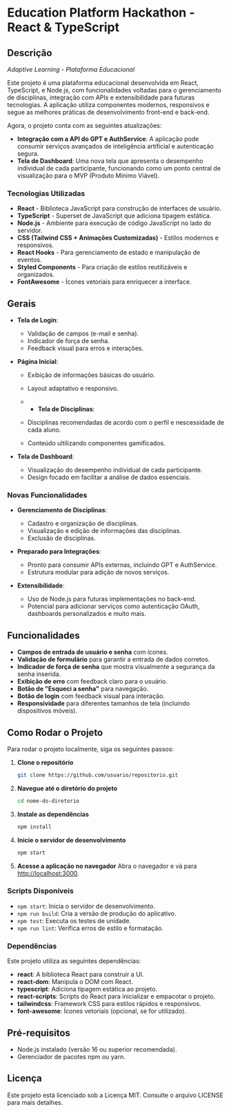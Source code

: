 # Education Platform Hackathon - React & TypeScript

## Descrição

*Adaptive Learning - Plataforma Educacional*

Este projeto é uma plataforma educacional desenvolvida em React, TypeScript, e Node.js, com funcionalidades voltadas para o gerenciamento de disciplinas, integração com APIs e extensibilidade para futuras tecnologias. A aplicação utiliza componentes modernos, responsivos e segue as melhores práticas de desenvolvimento front-end e back-end.

Agora, o projeto conta com as seguintes atualizações:

- **Integração com a API do GPT e AuthService**: A aplicação pode consumir serviços avançados de inteligência artificial e autenticação segura.
- **Tela de Dashboard**: Uma nova tela que apresenta o desempenho individual de cada participante, funcionando como um ponto central de visualização para o MVP (Produto Mínimo Viável).

### Tecnologias Utilizadas
- **React** - Biblioteca JavaScript para construção de interfaces de usuário.
- **TypeScript** - Superset de JavaScript que adiciona tipagem estática.
- **Node.js** - Ambiente para execução de código JavaScript no lado do servidor.
- **CSS (Tailwind CSS + Animações Customizadas)** - Estilos modernos e responsivos.
- **React Hooks** - Para gerenciamento de estado e manipulação de eventos.
- **Styled Components** - Para criação de estilos reutilizáveis e organizados.
- **FontAwesome** - Ícones vetoriais para enriquecer a interface.

## Gerais

- **Tela de Login**:
  - Validação de campos (e-mail e senha).
  - Indicador de força de senha.
  - Feedback visual para erros e interações.

- **Página Inicial**:
  - Exibição de informações básicas do usuário.
  - Layout adaptativo e responsivo.
 
  - - **Tela de Disciplinas**:
  - Disciplinas recomendadas de acordo com o perfil e nescessidade de cada aluno.
  - Conteúdo ultilizando componentes gamificados.

- **Tela de Dashboard**:
  - Visualização do desempenho individual de cada participante.
  - Design focado em facilitar a análise de dados essenciais.

### Novas Funcionalidades

- **Gerenciamento de Disciplinas**:
  - Cadastro e organização de disciplinas.
  - Visualização e edição de informações das disciplinas.
  - Exclusão de disciplinas.

- **Preparado para Integrações**:
  - Pronto para consumir APIs externas, incluindo GPT e AuthService.
  - Estrutura modular para adição de novos serviços.

- **Extensibilidade**:
  - Uso de Node.js para futuras implementações no back-end.
  - Potencial para adicionar serviços como autenticação OAuth, dashboards personalizados e muito mais.

## Funcionalidades

- **Campos de entrada de usuário e senha** com ícones.
- **Validação de formulário** para garantir a entrada de dados corretos.
- **Indicador de força de senha** que mostra visualmente a segurança da senha inserida.
- **Exibição de erro** com feedback claro para o usuário.
- **Botão de "Esqueci a senha"** para navegação.
- **Botão de login** com feedback visual para interação.
- **Responsividade** para diferentes tamanhos de tela (incluindo dispositivos móveis).

## Como Rodar o Projeto

Para rodar o projeto localmente, siga os seguintes passos:

1. **Clone o repositório**
   ```bash
   git clone https://github.com/usuario/repositorio.git
   ```

2. **Navegue até o diretório do projeto**
   ```bash
   cd nome-do-diretorio
   ```

3. **Instale as dependências**
   ```bash
   npm install
   ```

4. **Inicie o servidor de desenvolvimento**
   ```bash
   npm start
   ```

5. **Acesse a aplicação no navegador**
   Abra o navegador e vá para [http://localhost:3000](http://localhost:3000).

### Scripts Disponíveis
- `npm start`: Inicia o servidor de desenvolvimento.
- `npm run build`: Cria a versão de produção do aplicativo.
- `npm test`: Executa os testes de unidade.
- `npm run lint`: Verifica erros de estilo e formatação.

### Dependências
Este projeto utiliza as seguintes dependências:
- **react**: A biblioteca React para construir a UI.
- **react-dom**: Manipula o DOM com React.
- **typescript**: Adiciona tipagem estática ao projeto.
- **react-scripts**: Scripts do React para inicializar e empacotar o projeto.
- **tailwindcss**: Framework CSS para estilos rápidos e responsivos.
- **font-awesome**: Ícones vetoriais (opcional, se for utilizado).

## Pré-requisitos
- Node.js instalado (versão 16 ou superior recomendada).
- Gerenciador de pacotes npm ou yarn.

## Licença
Este projeto está licenciado sob a Licença MIT. Consulte o arquivo LICENSE para mais detalhes.
